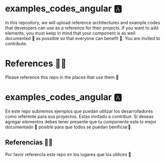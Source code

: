 # examples_codes_angular 🅰️
In this repository, we will upload reference architectures and example codes that developers can use as a reference for their projects. If you want to add elements, you must keep in mind that your component is as well documented 📗 as possible so that everyone can benefit 🧪. You are invited to contribute.

# References 🕵🏼
Please reference this repo in the places that use them 👾

# examples_codes_angular 🅰️
En este repo subiremos ejemplos que puedan utilizar los desarrolladores como referente para sus proyectos. Estas invitado a contribuir.
Si deseas agregar elementos debes tener presente que tu componente este lo mejor documentado 📗 posible para que todos se puedan benificiar🧪.

## Referencias 🕵🏼
Por favor referencia este repo en los lugares que los utilices 👾